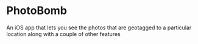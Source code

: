 # PhotoBomb

An iOS app that lets you see the photos that are geotagged to a particular location along with a couple of other features
